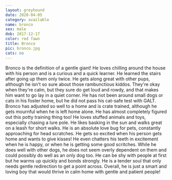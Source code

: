 ```yaml
---
layout: greyhound
date: 2020-04-05
category: available
name: bronco
sex: male
dob: 2017-12-17
color: red fawn
title: Bronco
pic: bronco.jpg
cats: no
---
```

Bronco is the definition of a gentle giant! He loves chilling around the house with his person and is a curious and a quick learner. He learned the stairs after going up them only twice. He gets along great with other pups, although he isn't so sure about those rambunctious kiddos. They're okay when they're calm, but they sure do get loud and rowdy, and that makes him want to go lay in a quiet corner. He has not been around small dogs or cats in his foster home, but he did not pass his cat-safe test with GALT. Bronco has adjusted so well to a home and is crate trained, although he gets mournful when he is left home alone. He has almost completely figured out this potty training thing too! He loves stuffed animals and toys, especially chasing a lure pole. He likes basking in the sun and walks great on a leash for short walks. He is an absolute love bug for pets, constantly approaching for head scratches. He gets so excited when his person gets home and wants to give kisses! He even chatters his teeth in excitement when he is happy, or when he is getting some good scritches. While he does well with other dogs, he does not seem overly dependent on them and could possibly do well as an only dog too. He can be shy with people at first but he warms up quickly and bonds strongly. He is a tender soul that only needs gentle redirection to get a point across. Overall, he is just a smart and loving boy that would thrive in calm home with gentle and patient people! 
